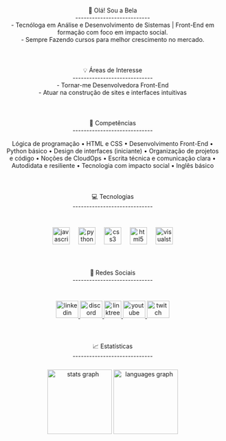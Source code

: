 <br clear="both">

<p align="center">🌸 Olá! Sou a Bela<br>---------------------------<br> - Tecnóloga em Análise e Desenvolvimento de Sistemas | Front-End em formação com foco em impacto social. <br> - Sempre Fazendo cursos para melhor crescimento no mercado.</p>

###

<br clear="both">

<p align="center">💡 Áreas de Interesse<br>-----------------------------<br>- Tornar-me Desenvolvedora Front-End<br>- Atuar na construção de sites e interfaces intuitivas</p>

###

<br clear="both">

<p align="center">💼 Competências<br>-----------------------------</p>

<p align="center">Lógica de programação • HTML e CSS • Desenvolvimento Front-End • Python básico • Design de interfaces (iniciante) • Organização de projetos e código • Noções de CloudOps • Escrita técnica e comunicação clara • Autodidata e resiliente • Tecnologia com impacto social • Inglês básico</p>

###

<br clear="both">

<p align="center">💻 Tecnologias<br>-----------------------------</p>

###

<br clear="both">

<div align="center">
  <img src="https://cdn.jsdelivr.net/gh/devicons/devicon/icons/javascript/javascript-plain.svg" height="40" alt="javascript logo"  />
  <img width="12" />
  <img src="https://cdn.jsdelivr.net/gh/devicons/devicon/icons/python/python-original.svg" height="40" alt="python logo"  />
  <img width="12" />
  <img src="https://cdn.jsdelivr.net/gh/devicons/devicon/icons/css3/css3-original.svg" height="40" alt="css3 logo"  />
  <img width="12" />
  <img src="https://cdn.jsdelivr.net/gh/devicons/devicon/icons/html5/html5-plain.svg" height="40" alt="html5 logo"  />
  <img width="12" />
  <img src="https://cdn.jsdelivr.net/gh/devicons/devicon/icons/visualstudio/visualstudio-plain.svg" height="40" alt="visualstudio logo"  />
</div>

###

<br clear="both">

<p align="center">📱 Redes Sociais<br>-----------------------------</p>

###

<br clear="both">

<div align="center">
  <a href="https://www.linkedin.com/in/isabela-cruz-veloso-995229236/" target="_blank">
    <img src="https://raw.githubusercontent.com/maurodesouza/profile-readme-generator/master/src/assets/icons/social/linkedin/default.svg" width="52" height="40" alt="linkedin logo" />
  </a>
  <a href="https://discord.gg/EFcJKbG8W3" target="_blank">
    <img src="https://raw.githubusercontent.com/maurodesouza/profile-readme-generator/master/src/assets/icons/social/discord/default.svg" width="52" height="40" alt="discord logo" />
  </a>
  <a href="https://linktr.ee/belacruz01" target="_blank">
    <img src="https://cdn-icons-png.flaticon.com/512/87/87390.png" width="40" height="40" alt="linktree logo" />
  </a>
  <a href="https://www.youtube.com/@BelaCruz01" target="_blank">
    <img src="https://raw.githubusercontent.com/maurodesouza/profile-readme-generator/master/src/assets/icons/social/youtube/default.svg" width="52" height="40" alt="youtube logo" />
  </a>
  <a href="https://www.twitch.tv/belacruz01" target="_blank">
    <img src="https://raw.githubusercontent.com/maurodesouza/profile-readme-generator/master/src/assets/icons/social/twitch/default.svg" width="52" height="40" alt="twitch logo" />
  </a>
</div>


###

<br clear="both">

<p align="center">📈 Estatísticas<br>-----------------------------</p>

###

<div align="center">
  <img src="https://github-readme-stats.vercel.app/api?username=Dev-BelaCruz&show_icons=true&count_private=true&theme=dracula" height="150" alt="stats graph"  />
  <img src="https://github-readme-stats.vercel.app/api/top-langs?username=Dev-BelaCruz&layout=compact&langs_count=5&theme=dracula" height="150" alt="languages graph"  />
</div>

###
